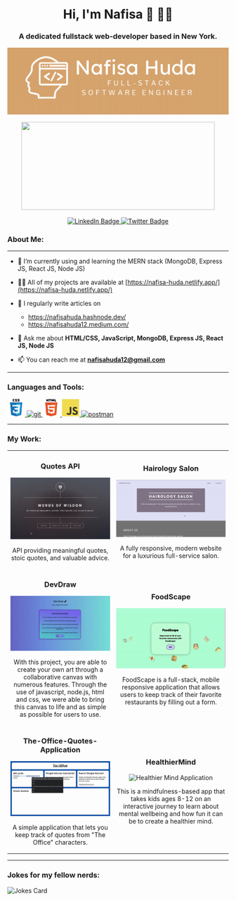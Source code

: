 <h1 align="center">Hi, I'm Nafisa 👋 👩‍💻</h1>
<h3 align="center">A dedicated fullstack web-developer based in New York.</h3>
<img src=https://github.com/Nafisa-Huda/Nafisa-Huda/blob/main/Screen%20Shot%202022-05-11%20at%2012.53.12%20AM.png>
<p align="center">
  <img width="440" height="200" src="https://media.giphy.com/media/Szn4M0Q0aHATw2DfA8/giphy.gif">
</p>
 <div id="badges" align="center">
  <a href="https://www.linkedin.com/in/nafisa-huda/">
    <img src="https://img.shields.io/badge/LinkedIn-blue?style=for-the-badge&logo=linkedin&logoColor=white&color=dda162" alt="LinkedIn Badge"/>
  </a>
  <a href="https://twitter.com/Nafisahuda12">
    <img src="https://img.shields.io/badge/Twitter-blue?style=for-the-badge&logo=twitter&logoColor=white&color=dda162" alt="Twitter Badge"/>
  </a>
</div>
<h3>About Me:</h3>

---

- 🌱 I’m currently using and learning the MERN stack (MongoDB, Express JS, React JS, Node JS)

- 👨‍💻 All of my projects are available at [https://nafisa-huda.netlify.app/](https://nafisa-huda.netlify.app/)

- 📝 I regularly write articles on 
  - https://nafisahuda.hashnode.dev/
  - https://nafisahuda12.medium.com/

- 💬 Ask me about **HTML/CSS, JavaScript, MongoDB, Express JS, React JS, Node JS**

- 📫 You can reach me at **nafisahuda12@gmail.com**


---

<h3 align="left">Languages and Tools:</h3>
<p align="left"> <a href="https://www.w3schools.com/css/" target="_blank" rel="noreferrer"> <img src="https://raw.githubusercontent.com/devicons/devicon/master/icons/css3/css3-original-wordmark.svg" alt="css3" width="40" height="40"/> </a> <a href="https://git-scm.com/" target="_blank" rel="noreferrer"> <img src="https://www.vectorlogo.zone/logos/git-scm/git-scm-icon.svg" alt="git" width="40" height="40"/> </a> <a href="https://www.w3.org/html/" target="_blank" rel="noreferrer"> <img src="https://raw.githubusercontent.com/devicons/devicon/master/icons/html5/html5-original-wordmark.svg" alt="html5" width="40" height="40"/> </a> <a href="https://developer.mozilla.org/en-US/docs/Web/JavaScript" target="_blank" rel="noreferrer"> <img src="https://raw.githubusercontent.com/devicons/devicon/master/icons/javascript/javascript-original.svg" alt="javascript" width="40" height="40"/> </a> <a href="https://postman.com" target="_blank" rel="noreferrer"> <img src="https://www.vectorlogo.zone/logos/getpostman/getpostman-icon.svg" alt="postman" width="40" height="40"/> </a>
  
  
---


<h3>My Work: </h3>

<div align="center">
  <table>
      <tr>
        <td width="16.667%">
          <h3 align="center">Quotes API</h3>
          <p align="center">
             <img src="https://github.com/Nafisa-Huda/Nafisa-Huda/blob/main/ezgif.com-gif-maker%20(1).gif" alt="Quotes API"/> </a>
            <p align="center">
              API providing meaningful quotes, stoic quotes, and valuable advice.
            </p>
          </p>
        </td>
        <td width="16.667%">
          <h3 align="center">Hairology Salon</h3>
          <p align="center">
           <img src="https://github.com/Nafisa-Huda/Nafisa-Huda/blob/main/ezgif.com-gif-maker.gif" alt="Hairology Salon"/> </a>
            <p align="center">
            A fully responsive, modern website for a luxurious full-service salon.
            </p>
          </p>
        </td>
      </tr>
      <tr>
        <td width="16.667%">
          <h3 align="center">DevDraw</h3>
          <p align="center">
             <img src="https://github.com/Nafisa-Huda/Nafisa-Huda/blob/main/ezgif.com-gif-maker%20(2).gif" alt="Dev Draw Application"/> </a>
            <p align="center">
              With this project, you are able to create your own art through a collaborative canvas with numerous features. Through the use of javascript, node.js, html and css, we were able to bring this canvas to life and as simple as possible for users to use.  
            </p>
          </p>
        </td>
         <td width="16.667%">
          <h3 align="center">FoodScape</h3>
          <p align="center">
             <img src="https://github.com/Nafisa-Huda/Nafisa-Huda/blob/main/ezgif.com-gif-maker%20(3).gif"  alt="Food Scape Application"/></a>
            <p align="center">
             FoodScape is a full-stack, mobile responsive application that allows users to keep track of their favorite restaurants by filling out a form.
            </p>
          </p>
        </td>
        </tr>
        <tr>
        <td width="16.667%">
          <h3 align="center">The-Office-Quotes-Application</h3>
          <p align="center">
<img src="https://github.com/Nafisa-Huda/The-Office-Quotes-App/blob/main/ezgif.com-gif-maker%20(4).gif" alt="The Office Quotes Application">            <p align="center">
            A simple application that lets you keep track of quotes from "The Office" characters.
            </p>
          </p>
        </td>
       <td width="16.667%">
          <h3 align="center">HealthierMind</h3>
          <p align="center">
<img src="https://github.com/Nafisa-Huda/HealthierMindApp/blob/main/ezgif.com-gif-maker%20(5).gif" alt="Healthier Mind Application"> <p align="center">
            This is a mindfulness-based app that takes kids ages 8-12 on an interactive journey to learn about mental wellbeing and how fun it can be to create a healthier mind.
            </p>
          </p>
        </td>
      </tr>
      </table>
 </div>

  
---

</p> <h3>Jokes for my fellow nerds:</h3> 

<!--jokes--> <img src="https://readme-jokes.vercel.app/api?hideBorder&bgColor=%23dda062&qColor=%23FFF&aColor=%23FFF" alt="Jokes Card" />



 
